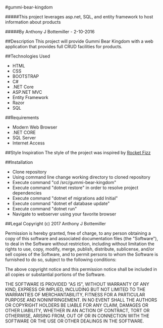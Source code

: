 #gummi-bear-kingdom

#####This project leverages asp.net, SQL, and entity framework to host information about products

#####By Anthony J Bottemiller - 2-10-2016

##Description
This project will provide Gummi Bear Kingdom with a web application that provides full CRUD facilities for products.

##Technologies Used
* HTML
* CSS
* BOOTSTRAP
* C#
* .NET Core
* ASP.NET MVC
* Entity Framework
* Razor
* SQL

##Requirements
* Modern Web Browser
* .NET CORE
* SQL Server
* Internet Access

##Style Inspiration
The style of the project was inspired by [Rocket Fizz](https://rocketfizz.com)

##Installation
* Clone repository
* Using command line change working directory to cloned repository
* Execute command "cd /src/gummi-bear-kingdom"
* Execute command "dotnet restore" in order to resolve project dependencies
* Execute command "dotnet ef migrations add Initial"
* Execute command "dotnet ef database update"
* Execute command "dotnet run"
* Navigate to webserver using your favorite browser

##Legal
Copyright (c) 2017 Anthony J Bottemiller

Permission is hereby granted, free of charge, to any person obtaining a copy of this software and associated documentation files (the "Software"), to deal in the Software without restriction, including without limitation the rights to use, copy, modify, merge, publish, distribute, sublicense, and/or sell copies of the Software, and to permit persons to whom the Software is furnished to do so, subject to the following conditions:

The above copyright notice and this permission notice shall be included in all copies or substantial portions of the Software.

THE SOFTWARE IS PROVIDED "AS IS", WITHOUT WARRANTY OF ANY KIND, EXPRESS OR IMPLIED, INCLUDING BUT NOT LIMITED TO THE WARRANTIES OF MERCHANTABILITY, FITNESS FOR A PARTICULAR PURPOSE AND NONINFRINGEMENT. IN NO EVENT SHALL THE AUTHORS OR COPYRIGHT HOLDERS BE LIABLE FOR ANY CLAIM, DAMAGES OR OTHER LIABILITY, WHETHER IN AN ACTION OF CONTRACT, TORT OR OTHERWISE, ARISING FROM, OUT OF OR IN CONNECTION WITH THE SOFTWARE OR THE USE OR OTHER DEALINGS IN THE SOFTWARE.